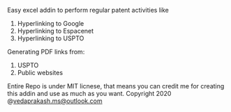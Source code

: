 Easy excel addin to perform regular patent activities like
1) Hyperlinking to Google
2) Hyperlinking to Espacenet
3) Hyperlinking to USPTO

Generating PDF links from:
1) USPTO
2) Public websites



Entire Repo is under MIT licnese, that means you can credit me for creating this addin and use as much as you want.
Copyright 2020 @vedaprakash.ms@outlook.com
